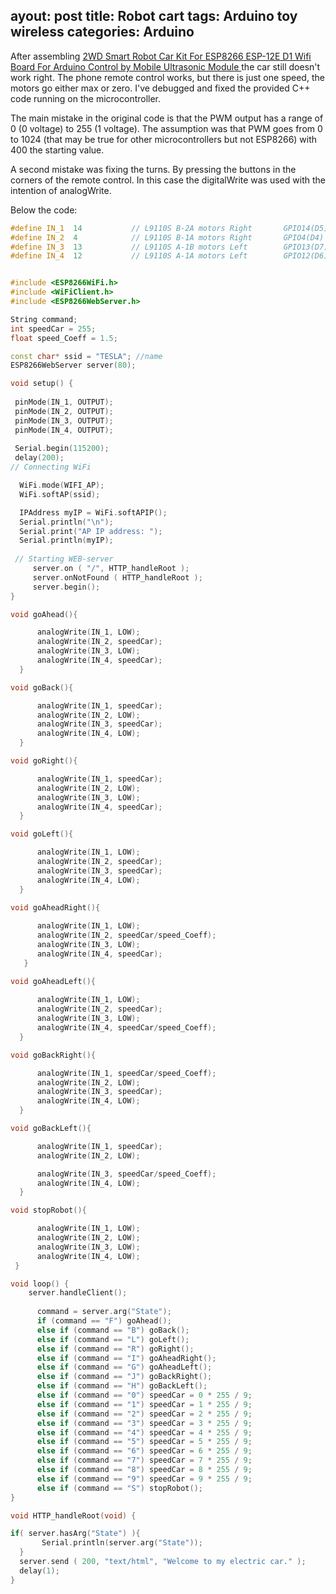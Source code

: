 ayout: post
title: Robot cart
tags: Arduino toy wireless
categories: Arduino
---

After assembling <a href="https://www.aliexpress.com/item/3256802871526756.html">2WD Smart Robot Car Kit For ESP8266 ESP-12E D1 Wifi Board For Arduino Control by Mobile Ultrasonic Module </a> the car still doesn't work right. The phone remote control works, but there is just one speed, the motors go either max or zero. I've debugged and fixed the provided C++ code running on the microcontroller.

<!--more-->

The main mistake in the original code is that the PWM output has a range of 0 (0 voltage) to 255 (1 voltage). The assumption was that PWM goes from 0 to 1024 (that may be true for other microcontrollers but not ESP8266) with 400 the starting value. 

A second mistake was fixing the turns. By pressing the buttons in the corners of the remote control. In this case the digitalWrite was used with the intention of analogWrite.

Below the code:

```C++
#define IN_1  14           // L9110S B-2A motors Right       GPIO14(D5)
#define IN_2  4            // L9110S B-1A motors Right       GPIO4(D4)
#define IN_3  13           // L9110S A-1B motors Left        GPIO13(D7)
#define IN_4  12           // L9110S A-1A motors Left        GPIO12(D6)


#include <ESP8266WiFi.h>
#include <WiFiClient.h> 
#include <ESP8266WebServer.h>

String command; 
int speedCar = 255;        
float speed_Coeff = 1.5;

const char* ssid = "TESLA"; //name
ESP8266WebServer server(80);

void setup() {
 
 pinMode(IN_1, OUTPUT);
 pinMode(IN_2, OUTPUT);
 pinMode(IN_3, OUTPUT);
 pinMode(IN_4, OUTPUT); 
 
 Serial.begin(115200);
 delay(200); 
// Connecting WiFi

  WiFi.mode(WIFI_AP);
  WiFi.softAP(ssid);

  IPAddress myIP = WiFi.softAPIP();
  Serial.println("\n");
  Serial.print("AP IP address: ");
  Serial.println(myIP);
 
 // Starting WEB-server 
     server.on ( "/", HTTP_handleRoot );
     server.onNotFound ( HTTP_handleRoot );
     server.begin();    
}

void goAhead(){ 

      analogWrite(IN_1, LOW);
      analogWrite(IN_2, speedCar);
      analogWrite(IN_3, LOW);
      analogWrite(IN_4, speedCar);
  }

void goBack(){ 

      analogWrite(IN_1, speedCar);
      analogWrite(IN_2, LOW);
      analogWrite(IN_3, speedCar);
      analogWrite(IN_4, LOW);
  }

void goRight(){ 

      analogWrite(IN_1, speedCar);
      analogWrite(IN_2, LOW);
      analogWrite(IN_3, LOW);
      analogWrite(IN_4, speedCar);
  }

void goLeft(){

      analogWrite(IN_1, LOW);
      analogWrite(IN_2, speedCar);
      analogWrite(IN_3, speedCar);
      analogWrite(IN_4, LOW);
  }

void goAheadRight(){
      
      analogWrite(IN_1, LOW);
      analogWrite(IN_2, speedCar/speed_Coeff); 
      analogWrite(IN_3, LOW);
      analogWrite(IN_4, speedCar);
   }

void goAheadLeft(){
      
      analogWrite(IN_1, LOW);
      analogWrite(IN_2, speedCar);
      analogWrite(IN_3, LOW);
      analogWrite(IN_4, speedCar/speed_Coeff);
  }

void goBackRight(){ 

      analogWrite(IN_1, speedCar/speed_Coeff);
      analogWrite(IN_2, LOW);
      analogWrite(IN_3, speedCar);
      analogWrite(IN_4, LOW);
  }

void goBackLeft(){ 

      analogWrite(IN_1, speedCar);
      analogWrite(IN_2, LOW);

      analogWrite(IN_3, speedCar/speed_Coeff);
      analogWrite(IN_4, LOW);
  }

void stopRobot(){  

      analogWrite(IN_1, LOW);
      analogWrite(IN_2, LOW);
      analogWrite(IN_3, LOW);
      analogWrite(IN_4, LOW);
 }

void loop() {
    server.handleClient();
    
      command = server.arg("State");
      if (command == "F") goAhead();
      else if (command == "B") goBack();
      else if (command == "L") goLeft();
      else if (command == "R") goRight();
      else if (command == "I") goAheadRight();
      else if (command == "G") goAheadLeft();
      else if (command == "J") goBackRight();
      else if (command == "H") goBackLeft();
      else if (command == "0") speedCar = 0 * 255 / 9;
      else if (command == "1") speedCar = 1 * 255 / 9;
      else if (command == "2") speedCar = 2 * 255 / 9;
      else if (command == "3") speedCar = 3 * 255 / 9;
      else if (command == "4") speedCar = 4 * 255 / 9;
      else if (command == "5") speedCar = 5 * 255 / 9;
      else if (command == "6") speedCar = 6 * 255 / 9;
      else if (command == "7") speedCar = 7 * 255 / 9;
      else if (command == "8") speedCar = 8 * 255 / 9;
      else if (command == "9") speedCar = 9 * 255 / 9;
      else if (command == "S") stopRobot();
}

void HTTP_handleRoot(void) {

if( server.hasArg("State") ){
       Serial.println(server.arg("State"));
  }
  server.send ( 200, "text/html", "Welcome to my electric car." );
  delay(1);
}
```
